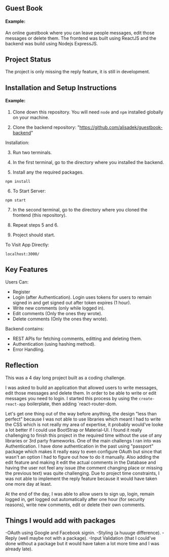 ## Guest Book

#### Example:

An online guestbook where you can leave people messages, edit those messages or delete them. The frontend was built using ReactJS and the backend was build using Nodejs ExpressJS.

## Project Status

The project is only missing the reply feature, it is still in development.

## Installation and Setup Instructions

#### Example:  

1) Clone down this repository. You will need `node` and `npm` installed globally on your machine.

2) Clone the backend repository: "https://github.com/alisadek/guestbook-backend"

Installation:
  
3) Run two terminals.


4) In the first terminal, go to the directory where you installed the backend.

5) Install any the required packages.

`npm install`

6) To Start Server:

`npm start`  

7) In the second terminal, go to the directory where you cloned the frontend (this repository).

8) Repeat steps 5 and 6.

9) Project should start.

To Visit App Directly:

`localhost:3000/`  

## Key Features
Users Can:
- Register
- Login (after Authentication). Login uses tokens for users to remain signed in and get signed out after token expires (1 hour).
- Write new comments (only while logged in).
- Edit comments (Only the ones they wrote).
- Delete comments (Only the ones they wrote).

Backend contains:
- REST APIs for fetching comments, editting and deleting them.
- Authentication (using hashing method).
- Error Handling.

## Reflection  

This was a 4 day long project built as a coding challenge.   

I was asked to build an application that allowed users to write messages, edit those messages and delete them. In order to be able to write or edit messages you need to login. I started this process by using the `create-react-app` boilerplate, then adding `react-router-dom.

Let's get one thing out of the way before anything, the design "less than perfect" because I was not able to use libraries which meant I had to write the CSS which is not really my area of expertise, it probably would've looke a lot better if I could use BootStrap or Material-UI.
I found it really challenging to finish this project in the required time without the use of any libraries or 3rd party frameworks. One of the main challengs I ran into was Authentication. I have done authentication in the past using "passport" package which makes it really easy to even configure OAuth but since that wasn't an option I had to figure out how to do it manually. Also adding the edit feature and making it edit the actual comments in the Database and having the user not feel any issue (the comment changing place or missing the previous text) was quite challenging. Due to project time constraints, I was not able to implement the reply feature because it would have taken one more day at least.

At the end of the day, I was able to allow users to sign up, login, remain logged in, get logged out automatically after one hour (for security reasons), write new comments, edit or delete their own comments.

## Things I would add with packages

-OAuth using Google and Facebook signin.
-Styling (a huuuge difference).
-Reply  (well maybe not with a package).
-Input Validation (that I could've done without a package but it would have taken a lot more time and I was already late).
